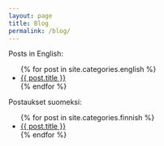 ```yaml
---
layout: page
title: Blog
permalink: /blog/
---
```


Posts in English:

<ul>
  {% for post in site.categories.english %}
    <li>
      <a href="{{ post.url }}">{{ post.title }}</a>
    </li>
  {% endfor %}
</ul>

Postaukset suomeksi:

<ul>
  {% for post in site.categories.finnish %}
    <li>
      <a href="{{ post.url }}">{{ post.title }}</a>
    </li>
  {% endfor %}
</ul>
